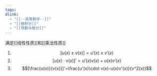 ```yaml
---
tags:
dlink:
  - "[[--高等数学--]]"
  - "[[微积分]]"
  - "[[导数与微分]]"
---
```

满足[[线性性质]]和[[乘法性质]]

1. $$[u(x)\pm v(x)] = u'(x)\pm v'(x)$$
2. $$[u(x)\cdot v(x)]'=u'(x)v(x)+u(x)v'(x) $$
3. $$[\frac{u(x)}{v(x)}]'=\frac{u'(x)\cdot v(x)-u(x)v'(x)}{v^2(x)}$$

